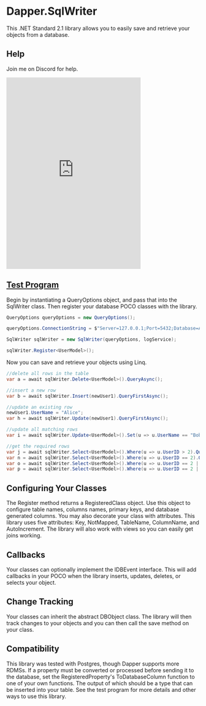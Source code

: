 # Dapper.SqlWriter 
This .NET Standard 2.1 library allows you to easily save and retrieve your objects from a database.

## Help
Join me on Discord for help.
<iframe src="https://discordapp.com/widget?id=701245583444279328&theme=dark" width="350" height="500" allowtransparency="true" frameborder="0"></iframe>

## [Test Program](/TestConsole/Program.cs)
Begin by instantiating a QueryOptions object, and pass that into the SqlWriter class.  Then register your database POCO classes with the library.
```csharp
QueryOptions queryOptions = new QueryOptions();

queryOptions.ConnectionString = $"Server=127.0.0.1;Port=5432;Database=AutomatorTest;User ID=postgres;Password={password};";

SqlWriter sqlWriter = new SqlWriter(queryOptions, logService);

sqlWriter.Register<UserModel>();

```
 
Now you can save and retrieve your objects using Linq.  
```csharp
//delete all rows in the table
var a = await sqlWriter.Delete<UserModel>().QueryAsync();

//insert a new row
var b = await sqlWriter.Insert(newUser1).QueryFirstAsync();

//update an existing row
newUser1.UserName = "Alice";
var h = await sqlWriter.Update(newUser1).QueryFirstAsync();

//update all matching rows
var i = await sqlWriter.Update<UserModel>().Set(u => u.UserName == "Bob").Where(u => u.UserName == "Alice").QueryAsync();

//get the required rows
var j = await sqlWriter.Select<UserModel>().Where(u => u.UserID > 2).QueryAsync();
var n = await sqlWriter.Select<UserModel>().Where(u => u.UserID == 2).QueryAsync();
var o = await sqlWriter.Select<UserModel>().Where(u => u.UserID == 2 || u.UserName == "Bob").QueryAsync();
var p = await sqlWriter.Select<UserModel>().Where(u => u.UserID == 2 || u.UserName == "Bob").OrderBy(u => u.UserID).QueryAsync();
```

## Configuring Your Classes
The Register method returns a RegisteredClass object.  Use this object to configure table names, columns names, primary keys, and database generated columns.  You may also decorate your class with attributes.  This library uses five attributes: Key, NotMapped, TableName, ColumnName, and AutoIncrement.  The library will also work with views so you can easily get joins working.  

## Callbacks
Your classes can optionally implement the IDBEvent interface.  This will add callbacks in your POCO when the library inserts, updates, deletes, or selects your object.

## Change Tracking
Your classes can inherit the abstract DBObject class.  The library will then track changes to your objects and you can then call the save method on your class.

## Compatibility
This library was tested with Postgres, though Dapper supports more RDMSs.  If a property must be converted or processed before sending it to the database, set the RegisteredProperty's ToDatabaseColumn function to one of your own functions.  The output of which should be a type that can be inserted into your table.  See the test program for more details and other ways to use this library. 